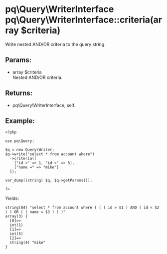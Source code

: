 # pq\Query\WriterInterface pq\Query\WriterInterface::criteria(array $criteria)

Write nested AND/OR criteria to the query string.

## Params:

* array $criteria  
  Nested AND/OR criteria.

## Returns:

* pq\Query\WriterInterface, self.

## Example:

	<?php
	
	use pq\Query;
	
	$q = new Query\Writer;
	$q->write("select * from account where")
	  ->criteria([
	    ["id >" => 1, "id <" => 5],
	    ["name =" => "mike"]
	  ]);
	
	var_dump((string) $q, $q->getParams());
	
	?>

Yields:

	string(84) "select * from account where ( ( ( id > $1 ) AND ( id < $2 ) ) OR ( ( name = $3 ) ) )"
	array(3) {
	  [0]=>
	  int(1)
	  [1]=>
	  int(5)
	  [2]=>
	  string(4) "mike"
	}
